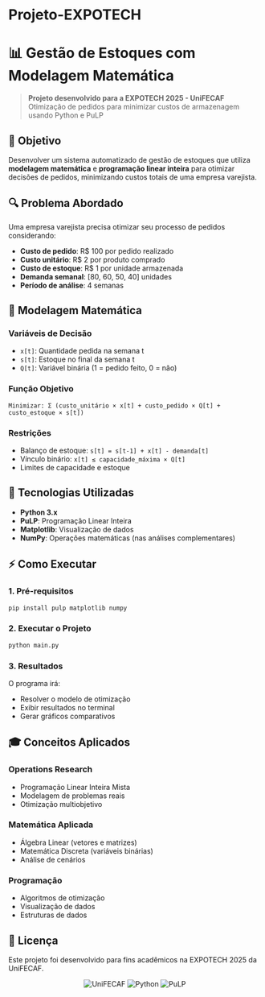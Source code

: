# Projeto-EXPOTECH
# 📊 Gestão de Estoques com Modelagem Matemática

> **Projeto desenvolvido para a EXPOTECH 2025 - UniFECAF**  
> Otimização de pedidos para minimizar custos de armazenagem usando Python e PuLP

## 🎯 **Objetivo**

Desenvolver um sistema automatizado de gestão de estoques que utiliza **modelagem matemática** e **programação linear inteira** para otimizar decisões de pedidos, minimizando custos totais de uma empresa varejista.

## 🔍 **Problema Abordado**

Uma empresa varejista precisa otimizar seu processo de pedidos considerando:
- **Custo de pedido**: R$ 100 por pedido realizado
- **Custo unitário**: R$ 2 por produto comprado  
- **Custo de estoque**: R$ 1 por unidade armazenada
- **Demanda semanal**: [80, 60, 50, 40] unidades
- **Período de análise**: 4 semanas

## 🧮 **Modelagem Matemática**

### Variáveis de Decisão
- `x[t]`: Quantidade pedida na semana t
- `s[t]`: Estoque no final da semana t  
- `Q[t]`: Variável binária (1 = pedido feito, 0 = não)

### Função Objetivo
```
Minimizar: Σ (custo_unitário × x[t] + custo_pedido × Q[t] + custo_estoque × s[t])
```

### Restrições
- Balanço de estoque: `s[t] = s[t-1] + x[t] - demanda[t]`
- Vínculo binário: `x[t] ≤ capacidade_máxima × Q[t]`
- Limites de capacidade e estoque

## 🚀 **Tecnologias Utilizadas**

- **Python 3.x**
- **PuLP**: Programação Linear Inteira
- **Matplotlib**: Visualização de dados
- **NumPy**: Operações matemáticas (nas análises complementares)

## ⚡ **Como Executar**

### 1. **Pré-requisitos**
```bash
pip install pulp matplotlib numpy
```

### 2. **Executar o Projeto**
```bash
python main.py
```

### 3. **Resultados**
O programa irá:
- Resolver o modelo de otimização
- Exibir resultados no terminal
- Gerar gráficos comparativos

## 🎓 **Conceitos Aplicados**

### Operations Research
- Programação Linear Inteira Mista
- Modelagem de problemas reais
- Otimização multiobjetivo

### Matemática Aplicada  
- Álgebra Linear (vetores e matrizes)
- Matemática Discreta (variáveis binárias)
- Análise de cenários

### Programação
- Algoritmos de otimização
- Visualização de dados
- Estruturas de dados

## 📜 **Licença**

Este projeto foi desenvolvido para fins acadêmicos na EXPOTECH 2025 da UniFECAF.

<div align="center">

![UniFECAF](https://img.shields.io/badge/UniFECAF-EXPOTECH%202025-blue?style=for-the-badge)
![Python](https://img.shields.io/badge/Python-3.x-yellow?style=for-the-badge&logo=python)
![PuLP](https://img.shields.io/badge/PuLP-Optimization-green?style=for-the-badge)

</div>
